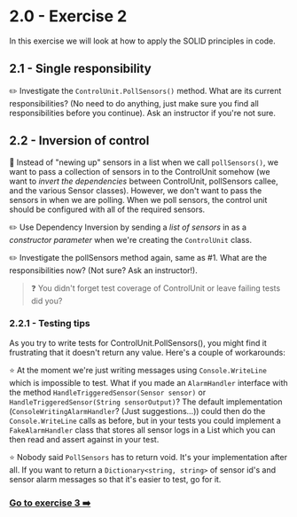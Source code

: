 # 2.0 - Exercise 2

In this exercise we will look at how to apply the SOLID principles in code.

## 2.1 - Single responsibility

 :pencil2: Investigate the `ControlUnit.PollSensors()` method. What are its current responsibilities? (No need to do anything, just make sure you find all responsibilities before you continue). Ask an instructor if you're not sure.

## 2.2 - Inversion of control

:book: Instead of "newing up" sensors in a list when we call `pollSensors()`, we want to pass a collection of sensors in to the ControlUnit somehow (we want to _invert the dependencies_ between ControlUnit, pollSensors callee, and the various Sensor classes). However, we don't want to pass the sensors in when we are polling. When we poll sensors, the control unit should be configured with all of the required sensors.

:pencil2: Use Dependency Inversion by sending a _list of sensors_ in as a _constructor parameter_ when we're creating the `ControlUnit` class.

:pencil2: Investigate the pollSensors method again, same as #1. What are the responsibilities now? (Not sure? Ask an instructor!).

> :question: You didn't forget test coverage of ControlUnit or leave failing tests did you?

### 2.2.1 - Testing tips

As you try to write tests for ControlUnit.PollSensors(), you might find it frustrating that it doesn't return any value. Here's a couple of workarounds:

:star: At the moment we're just writing messages using `Console.WriteLine` which is impossible to test. What if you made an `AlarmHandler` interface with the method `HandleTriggeredSensor(Sensor sensor)` or `HandleTriggeredSensor(String sensorOutput)`?
The default implementation (`ConsoleWritingAlarmHandler`? (Just suggestions...)) could then do the `Console.WriteLine` calls as before, but in your tests you could implement a `FakeAlarmHandler` class that stores all
sensor logs in a List which you can then read and assert against in your test.

:star: Nobody said ``PollSensors`` has to return void. It's your implementation after all. If you want to return a `Dictionary<string, string>` of sensor id's and sensor alarm messages so that it's easier to test, go for it.

### [Go to exercise 3 :arrow_right:](exercise3.md)
